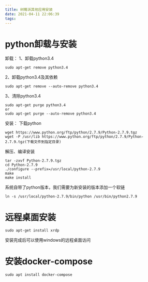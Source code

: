 ```yaml
---
title: 树莓派其他应用安装
date: 2021-04-11 22:06:39
tags:
---
```


# python卸载与安装

卸载：
1、卸载python3.4
```
sudo apt-get remove python3.4
```

2、卸载python3.4及其依赖
```
sudo apt-get remove --auto-remove python3.4
```

3、清除python3.4

```
sudo apt-get purge python3.4
or
sudo apt-get purge --auto-remove python3.4
```

安装：
下载python
```
wget https://www.python.org/ftp/python/2.7.9/Python-2.7.9.tgz
wget -P /usr/lib https://www.python.org/ftp/python/2.7.9/Python-2.7.9.tgz(下载文件到指定目录)
```
解压、编译安装
```
tar -zxvf Python-2.7.9.tgz
cd Python-2.7.9
./configure --prefix=/usr/local/python-2.7.9
make
make install
```
系统自带了python版本，我们需要为新安装的版本添加一个软链
```
ln -s /usr/local/python-2.7.9/bin/python /usr/bin/python2.7.9
```

# 远程桌面安装

```
sudo apt-get install xrdp
```

安装完成后可以使用windows的远程桌面访问


# 安装docker-compose

```
sudo apt install docker-compose
```
